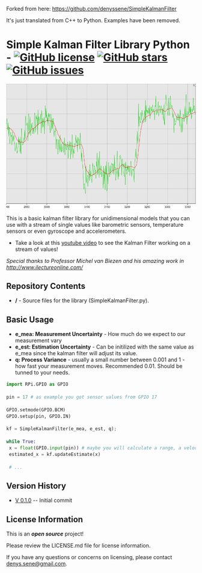 Forked from here: https://github.com/denyssene/SimpleKalmanFilter

It's just translated from C++ to Python. Examples have been removed.

Simple Kalman Filter Library Python - [![GitHub license](https://img.shields.io/badge/license-MIT-blue.svg?style=plastic)](https://raw.githubusercontent.com/denyssene/SimpleKalmanFilter/master/LICENSE) [![GitHub stars](https://img.shields.io/github/stars/denyssene/SimpleKalmanFilter.svg?style=plastic)](https://github.com/denyssene/SimpleKalmanFilter/stargazers) [![GitHub issues](https://img.shields.io/github/issues/denyssene/SimpleKalmanFilter.svg?style=plastic)](https://github.com/denyssene/SimpleKalmanFilter/issues)
========================================

 ![KalmanFilter](images/kalman_filter_example_1.png)

This is a basic kalman filter library for unidimensional models that you can use with a stream of single values like barometric sensors, temperature sensors or even gyroscope and accelerometers.

* Take a look at this [youtube video](https://www.youtube.com/watch?v=4Q5kJ96YYZ4) to see the Kalman Filter working on a stream of values!

*Special thanks to Professor Michel van Biezen and his amazing work in http://www.ilectureonline.com/*

Repository Contents
-------------------

* **/** - Source files for the library (SimpleKalmanFilter.py).

Basic Usage
-------------------
 * **e_mea: Measurement Uncertainty** - How much do we expect to our measurement vary 
 * **e_est: Estimation Uncertainty**  - Can be initilized with the same value as e_mea since the kalman filter will adjust its value.
 * **q: Process Variance** - usually a small number between 0.001 and 1 - how fast your measurement moves. Recommended 0.01. Should be tunned to your needs.
 
```python
import RPi.GPIO as GPIO

pin = 17 # as example you got sensor values from GPIO 17

GPIO.setmode(GPIO.BCM)
GPIO.setup(pin, GPIO.IN)

kf = SimpleKalmanFilter(e_mea, e_est, q);

while True:
 x = float(GPIO.input(pin)) # maybe you will calculate a range, a velocity or some other stuff instead of reading a value directly.
 estimated_x = kf.updateEstimate(x)
  
 # ...

``` 


Version History
---------------

* [V 0.1.0](https://github.com/denyssene/SimpleKalmanFilter) -- Initial commit


License Information
-------------------

This is an _**open source**_ project! 

Please review the LICENSE.md file for license information. 

If you have any questions or concerns on licensing, please contact denys.sene@gmail.com.
